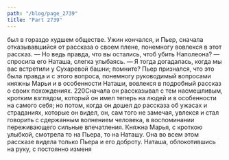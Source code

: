 ```yaml
---
path: "/blog/page_2739"
title: "Part 2739"
---
```


был в гораздо худшем обществе.
Ужин кончался, и Пьер, сначала отказывавшийся от рассказа о своем плене, понемногу вовлекся в этот рассказ.
— Но ведь правда, что вы остались, чтоб убить Наполеона? — спросила его Наташа, слегка улыбаясь. — Я тогда догадалась, когда мы вас встретили у Сухаревой башни; помните?
Пьер признался, что это была правда и с этого вопроса, понемногу руководимый вопросами княжны Марьи и в особенности Наташи, вовлекся в подробный рассказ о своих похождениях.
220Сначала он рассказывал с тем насмешливым, кротким взглядом, который он имел теперь на людей и в особенности на самого себя; но потом, когда он дошел до рассказа об ужасах и страданиях, которые он видел, он, сам того не замечая, увлекся и стал говорить с сдержанным волнением человека, в воспоминании переживающего сильные впечатления.
Княжна Марья, с кроткою улыбкой, смотрела то на Пьера, то на Наташу. Она во всем этом рассказе видела только Пьера и его доброту. Наташа, облокотившись на руку, с постоянно изменя

